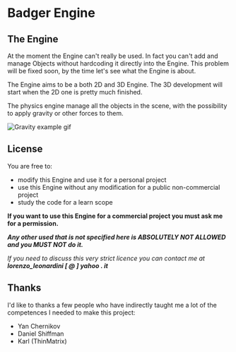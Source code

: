 # Badger Engine

## The Engine
At the moment the Engine can't really be used. In fact you can't add and manage Objects without hardcoding it directly into the Engine. This problem will be fixed soon, by the time let's see what the Engine is about.

The Engine aims to be a both 2D and 3D Engine. The 3D development will start when the 2D one is pretty much finished.

The physics engine manage all the objects in the scene, with the possibility to apply gravity or other forces to them.

![Gravity example gif](http://lorenzoleonardini.altervista.org/engine.gif)

## License
You are free to:
  - modify this Engine and use it for a personal project
  - use this Engine without any modification for a public non-commercial project
  - study the code for a learn scope
  
**If you want to use this Engine for a commercial project you must ask me for a permission.**

_**Any other used that is not specified here is ABSOLUTELY NOT ALLOWED and you MUST NOT do it.**_

_If you need to discuss this very strict licence you can contact me at    **lorenzo_leonardini [ @ ] yahoo . it**_

## Thanks
I'd like to thanks a few people who have indirectly taught me a lot of the competences I needed to make this project:
  - Yan Chernikov
  - Daniel Shiffman
  - Karl (ThinMatrix)
